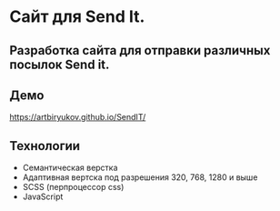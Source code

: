 # Сайт для Send It.

## Разработка сайта для отправки различных посылок __Send it__.

## Демо
https://artbiryukov.github.io/SendIT/

## Технологии
<ul>
  <li>Семантическая верстка</li>
  <li>Адаптивная вертска под разрешения 320, 768, 1280 и выше</li>
  <li>SCSS (перпроцессор css)</li>
  <li>JavaScript</li>
</ul>


